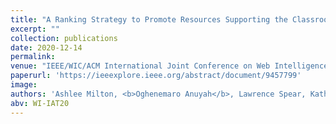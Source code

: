 ```yaml
---
title: "A Ranking Strategy to Promote Resources Supporting the Classroom Environment"
excerpt: ""
collection: publications
date: 2020-12-14
permalink:
venue: "IEEE/WIC/ACM International Joint Conference on Web Intelligence and Intelligent Agent Technology (WI-IAT '20), Melbourne, Australia."
paperurl: 'https://ieeexplore.ieee.org/abstract/document/9457799'
image:
authors: 'Ashlee Milton, <b>Oghenemaro Anuyah</b>, Lawrence Spear, Katherine Landau Wright, & Maria Soledad Pera.'
abv: WI-IAT20
---
```

